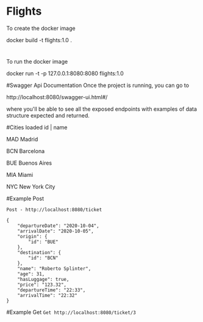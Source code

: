 # Flights


To create the docker image

docker build -t flights:1.0 .
#
To run the docker image

docker run -t -p 127.0.0.1:8080:8080 flights:1.0


#Swagger Api Documentation
Once the project is running, you can go to

http://localhost:8080/swagger-ui.html#/

where you'll be able to see all the exposed endpoints with examples of data structure expected and returned.


#Cities loaded
id | name

MAD	Madrid

BCN	Barcelona

BUE	Buenos Aires

MIA	Miami

NYC	New York City

#Example Post

```Post - http://localhost:8080/ticket```

```
{
    "departureDate": "2020-10-04",
    "arrivalDate": "2020-10-05",
    "origin": {
        "id": "BUE"
    },
    "destination": {
        "id": "BCN"
    },
    "name": "Roberto Splinter",
    "age": 31,
    "hasLuggage": true,
    "price": "123.32",
    "departureTime": "22:33",
    "arrivalTime": "22:32"
}
```


#Example Get
```Get http://localhost:8080/ticket/3```